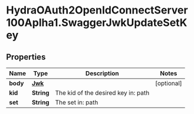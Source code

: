 # HydraOAuth2OpenIdConnectServer100Aplha1.SwaggerJwkUpdateSetKey

## Properties
Name | Type | Description | Notes
------------ | ------------- | ------------- | -------------
**body** | [**Jwk**](Jwk.md) |  | [optional] 
**kid** | **String** | The kid of the desired key in: path | 
**set** | **String** | The set in: path | 


